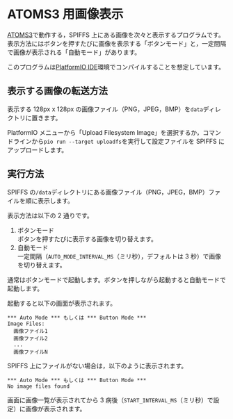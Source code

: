 # ATOMS3 用画像表示

[ATOMS3](https://shop.m5stack.com/products/atoms3-dev-kit-w-0-85-inch-screen?variant=43676991258881)で動作する，SPIFFS 上にある画像を次々と表示するプログラムです。表示方法にはボタンを押すたびに画像を表示する「ボタンモード」と，一定間隔で画像が表示される「自動モード」があります。

このプログラムは[PlatformIO IDE](https://platformio.org/platformio-ide)環境でコンパイルすることを想定しています。

## 表示する画像の転送方法

表示する 128px x 128px の画像ファイル（PNG，JPEG，BMP）を`data`ディレクトリに置きます。

PlatformIO メニューから「Upload Filesystem Image」を選択するか，コマンドラインから`pio run --target uploadfs`を実行して設定ファイルを SPIFFS にアップロードします。

## 実行方法

SPIFFS の`/data`ディレクトリにある画像ファイル（PNG，JPEG，BMP）ファイルを順に表示します。

表示方法は以下の 2 通りです。

1. ボタンモード  
   ボタンを押すたびに表示する画像を切り替えます。
2. 自動モード  
   一定間隔（`AUTO_MODE_INTERVAL_MS`（ミリ秒），デフォルトは 3 秒）で画像を切り替えます。

通常はボタンモードで起動します。ボタンを押しながら起動すると自動モードで起動します。

起動すると以下の画面が表示されます。

```text
*** Auto Mode *** もしくは *** Button Mode ***
Image Files:
  画像ファイル1
  画像ファイル2
  ...
  画像ファイルN
```

SPIFFS 上にファイルがない場合は，以下のように表示されます。

```text
*** Auto Mode *** もしくは *** Button Mode ***
No image files found
```

画面に画像一覧が表示されてから 3 病後（`START_INTERVAL_MS`（ミリ秒）で設定）に画像が表示されます。
